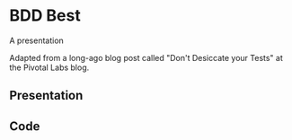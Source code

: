 # BDD Best

A presentation

Adapted from a long-ago blog post called "Don't Desiccate your Tests" at the Pivotal Labs blog.

## Presentation





## Code

